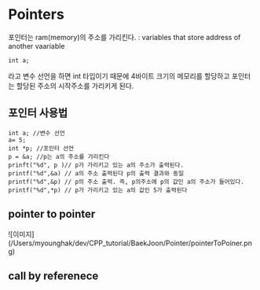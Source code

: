 # Pointers
포인터는 ram(memory)의 주소를 가리킨다.
: variables that store address of another vaariable
```
int a; 
``` 
라고 변수 선언을 하면 int 타입이기 때문에 4바이트 크기의 메모리를 할당하고 포인터는 할당된 주소의 시작주소를 가리키게 된다. 

## 포인터 사용법
```
int a; //변수 선언 
a= 5;
int *p; //포인터 선언
p = &a; //p는 a의 주소를 가리킨다 
prinft("%d", p )// p가 가리키고 있는 a의 주소가 출력된다. 
printf("%d",&a) // a의 주소 출력된다 p의 출력 결과와 동일 
printf("%d",&p) // p의 주소 출력. 즉, p의주소에 p의 값인 a의 주소가 들어있다.
printf("%d",*p) // p가 가리키고 있는 a의 값인 5가 출력된다
```

## pointer to pointer
![이미지] (/Users/myounghak/dev/CPP_tutorial/BaekJoon/Pointer/pointerToPoiner.png)


## call by referenece
 